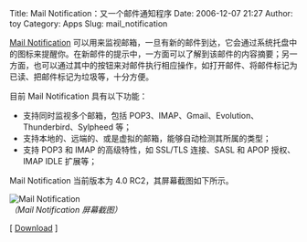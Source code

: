 Title: Mail Notification：又一个邮件通知程序
Date: 2006-12-07 21:27
Author: toy
Category: Apps
Slug: mail_notification

[Mail Notification](http://www.nongnu.org/mailnotify/)
可以用来监视邮箱，一旦有新的邮件到达，它会通过系统托盘中的图标来提醒你。在新邮件的提示中，一方面可以了解到该邮件的内容摘要；另一方面，也可以通过其中的按钮来对邮件执行相应操作，如打开邮件、将邮件标记为已读、把邮件标记为垃圾等，十分方便。

目前 Mail Notification 具有以下功能：

-   支持同时监视多个邮箱，包括
    POP3、IMAP、Gmail、Evolution、Thunderbird、Sylpheed 等；
-   支持本地的、远端的、或是虚拟的邮箱，能够自动检测其所属的类型；
-   支持 POP3 和 IMAP 的高级特性，如 SSL/TLS 连接、SASL 和 APOP
    授权、IMAP IDLE 扩展等；

Mail Notification 当前版本为 4.0 RC2，其屏幕截图如下所示。

![Mail
Notification](http://i.linuxtoy.org/i/2006/12/mail_notification.png)  
*（Mail Notification 屏幕截图）*

[
[Download](http://savannah.nongnu.org/download/mailnotify/mail-notification-4.0-rc2.tar.gz)
]
